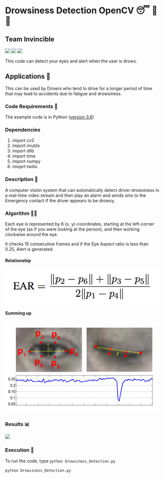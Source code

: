 # Drowsiness Detection OpenCV 😴 🚫 🚗
<h2> Team Invincible </h2>

[![](https://img.shields.io/badge/Naresh-Agrawal-brightgreen.svg?colorB=ff0000)]()
[![](https://img.shields.io/badge/Vishal-Bhute-brightgreen.svg?colorB=ff0000)]()
[![](https://img.shields.io/badge/Bhushan-Pansare-brightgreen.svg?colorB=ff0000)]()

This code can detect your eyes and alert when the user is drows.

## Applications 🎯
This can be used by Drivers who tend to drive for a longer period of time that may lead to accidents due to fatigue and drowsiness.
### Code Requirements 🦄
The example code is in Python ([version 3.6](https://www.python.org/downloads/release/python-360/))
### Dependencies
1) import cv2
2) import imutils
4) import dlib
5) import time
6) import numpy
7) imoprt twilio



### Description 📌

A computer vision system that can automatically detect driver drowsiness in a real-time video stream and then play an alarm and sends sms to the Emergency contact if the driver appears to be drowsy.

### Algorithm 👨‍🔬

Each eye is represented by 6 (x, y)-coordinates, starting at the left-corner of the eye (as if you were looking at the person), and then working clockwise around the eye.

It checks 15 consecutive frames and if the Eye Aspect ratio is less than 0.25, Alert is generated.
#### Relationship
<img src="https://github.com/bhush-code/Hackathon-2023/blob/api/Assets/eye2.png">


#### Summing up

<img src="https://github.com/bhush-code/Hackathon-2023/blob/api/Assets/eye3.jpg">

### Results 📊

<img src="https://github.com/bhush-code/Hackathon-2023/blob/api/drowsiness.gif">

### Execution 🐉
To run the code, type `python Drowsiness_Detection.py`

```
python Drowsiness_Detection.py
```
